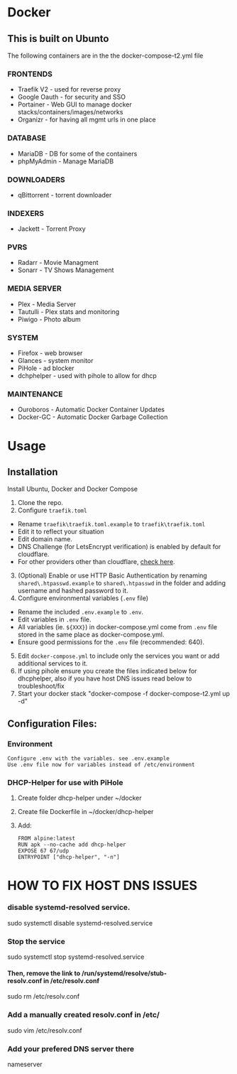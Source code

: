# **Docker**

## This is built on Ubunto
The following containers are in the the docker-compose-t2.yml file

### FRONTENDS

* Traefik V2 - used for reverse proxy
* Google Oauth - for security and SSO
* Portainer - Web GUI to manage docker stacks/containers/images/networks
* Organizr - for having all mgmt urls in one place

### DATABASE

* MariaDB - DB for some of the containers
* phpMyAdmin - Manage MariaDB

### DOWNLOADERS

* qBittorrent - torrent downloader

### INDEXERS
* Jackett - Torrent Proxy

### PVRS
* Radarr - Movie Managment
* Sonarr - TV Shows Management

### MEDIA SERVER
* Plex - Media Server
* Tautulli - Plex stats and monitoring
* Piwigo - Photo album

### SYSTEM

* Firefox - web browser
* Glances - system monitor
* PiHole - ad blocker
* dchphelper - used with pihole to allow for dhcp

### MAINTENANCE

* Ouroboros - Automatic Docker Container Updates
* Docker-GC - Automatic Docker Garbage Collection

# Usage

## Installation
Install Ubuntu, Docker and Docker Compose

1. Clone the repo.
2. Configure `traefik.toml`
  * Rename `traefik\traefik.toml.example` to `traefik\traefik.toml`
  * Edit it to reflect your situation
  * Edit domain name. 
  * DNS Challenge (for LetsEncrypt verification) is enabled by default for cloudflare. 
  * For other providers other than cloudflare, [check here](https://docs.traefik.io/v2.0/https/acme/#providers).
3. (Optional) Enable or use HTTP Basic Authentication by renaming `shared\.htpasswd.example` to `shared\.htpasswd` in the folder and adding username and hashed password to it. 
4. Configure environmental variables (`.env` file)
  * Rename the included `.env.example` to `.env`.
  * Edit variables in `.env` file. 
  * All variables (ie. `${XXX}`) in docker-compose.yml come from `.env` file stored in the same place as docker-compose.yml. 
  * Ensure good permissions for the `.env` file (recommended: 640).
5. Edit `docker-compose.yml` to include only the services you want or add additional services to it. 
6. If using pihole ensure you create the files indicated below for dhcphelper, also if you have host DNS issues read below to troubleshoot/fix
7. Start your docker stack "docker-compose -f docker-compose-t2.yml up -d" 

## Configuration Files:
### Environment

    Configure .env with the variables. see .env.example
    Use .env file now for variables instead of /etc/environment

### DHCP-Helper for use with PiHole

1. Create folder dhcp-helper under ~/docker
2. Create file Dockerfile in ~/docker/dhcp-helper
3. Add:

    `FROM alpine:latest`  
    `RUN apk --no-cache add dhcp-helper`  
    `EXPOSE 67 67/udp`  
    `ENTRYPOINT ["dhcp-helper", "-n"]`  


# HOW TO FIX HOST DNS ISSUES

### disable systemd-resolved service.
sudo systemctl disable systemd-resolved.service

### Stop the service
sudo systemctl stop systemd-resolved.service

#### Then, remove the link to /run/systemd/resolve/stub-resolv.conf in /etc/resolv.conf
sudo rm /etc/resolv.conf

### Add a manually created resolv.conf in /etc/
sudo vim /etc/resolv.conf

### Add your prefered DNS server there
nameserver <IP OF HOST>
